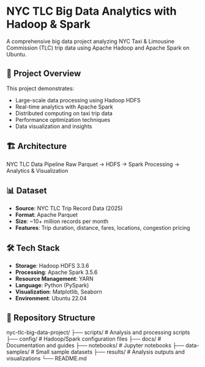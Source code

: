 # NYC TLC Big Data Analytics with Hadoop & Spark

A comprehensive big data project analyzing NYC Taxi & Limousine Commission (TLC) trip data using Apache Hadoop and Apache Spark on Ubuntu.

## 🚀 Project Overview

This project demonstrates:
- Large-scale data processing using Hadoop HDFS
- Real-time analytics with Apache Spark
- Distributed computing on taxi trip data
- Performance optimization techniques
- Data visualization and insights

## 🏗️ Architecture

NYC TLC Data Pipeline
Raw Parquet → HDFS → Spark Processing → Analytics & Visualization

## 📊 Dataset

- **Source**: NYC TLC Trip Record Data (2025)
- **Format**: Apache Parquet
- **Size**: ~10+ million records per month
- **Features**: Trip duration, distance, fares, locations, congestion pricing

## 🛠️ Tech Stack

- **Storage**: Hadoop HDFS 3.3.6
- **Processing**: Apache Spark 3.5.6
- **Resource Management**: YARN
- **Language**: Python (PySpark)
- **Visualization**: Matplotlib, Seaborn
- **Environment**: Ubuntu 22.04

## 📁 Repository Structure

nyc-tlc-big-data-project/
├── scripts/              # Analysis and processing scripts
├── config/               # Hadoop/Spark configuration files
├── docs/                 # Documentation and guides
├── notebooks/            # Jupyter notebooks
├── data-samples/         # Small sample datasets
├── results/              # Analysis outputs and visualizations
└── README.md
